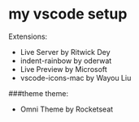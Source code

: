 # my vscode setup
Extensions:
<ul>
  <li>Live Server by Ritwick Dey</li>
  <li>indent-rainbow by oderwat</li>
  <li>Live Preview by Microsoft</li>
  <li>vscode-icons-mac by Wayou Liu</li>
</ul>

###theme
theme:
<ul>
  <li>Omni Theme by Rocketseat</li>
</ul>
